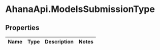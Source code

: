 # AhanaApi.ModelsSubmissionType

## Properties
Name | Type | Description | Notes
------------ | ------------- | ------------- | -------------
